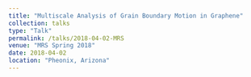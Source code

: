 ```yaml
---
title: "Multiscale Analysis of Grain Boundary Motion in Graphene"
collection: talks
type: "Talk"
permalink: /talks/2018-04-02-MRS
venue: "MRS Spring 2018"
date: 2018-04-02
location: "Pheonix, Arizona"
---
```


<!-- This is a description of your talk, which is a markdown files that can be all markdown-ified like any other post. Yay markdown! -->
